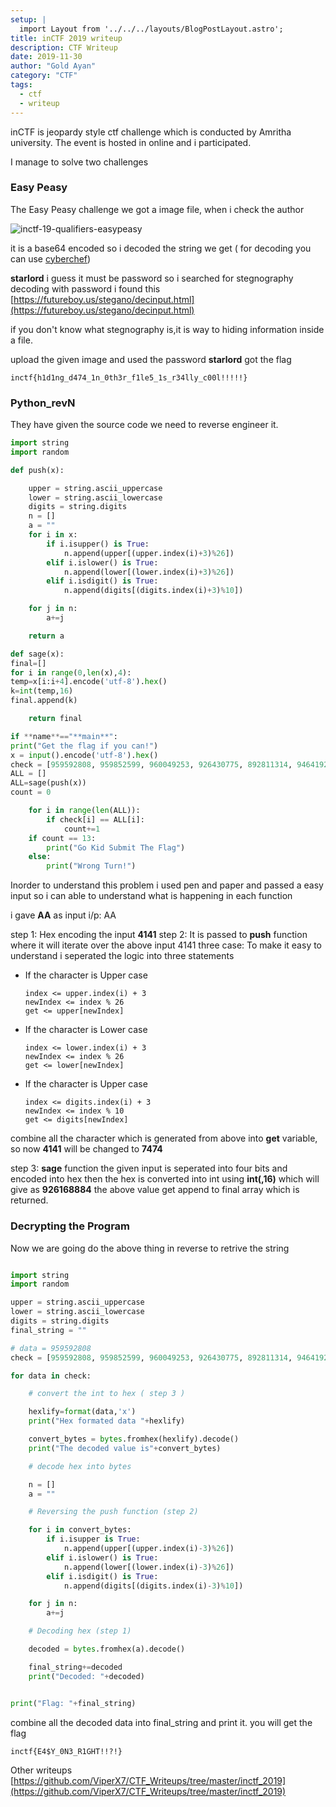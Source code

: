 ```yaml
---
setup: |
  import Layout from '../../../layouts/BlogPostLayout.astro';
title: inCTF 2019 writeup
description: CTF Writeup
date: 2019-11-30
author: "Gold Ayan"
category: "CTF"
tags:
  - ctf
  - writeup
---
```


inCTF is jeopardy style ctf challenge which is conducted by Amritha university.
The event is hosted in online and i participated.

I manage to solve two challenges

<!-- more -->

### Easy Peasy

The Easy Peasy challenge we got a image file, when i check the author

![inctf-19-qualifiers-easypeasy](/image/inctf-qualifier-2019/easy_peasy_meta_info.png)

it is a base64 encoded so i decoded the string we get ( for decoding you can
use [cyberchef](https://gchq.github.io/CyberChef))

**starlord** i guess it must be password so i searched for stegnography
decoding with password i found this
[https://futureboy.us/stegano/decinput.html](https://futureboy.us/stegano/decinput.html)

if you don't know what stegnography is,it is way to hiding information inside
a file.

upload the given image and used the password **starlord** got the flag

```
inctf{h1d1ng_d474_1n_0th3r_f1le5_1s_r34lly_c00l!!!!!}
```

### Python_revN

They have given the source code we need to reverse engineer it.

```python
import string
import random

def push(x):

    upper = string.ascii_uppercase
    lower = string.ascii_lowercase
    digits = string.digits
    n = []
    a = ""
    for i in x:
    	if i.isupper() is True:
    		n.append(upper[(upper.index(i)+3)%26])
    	elif i.islower() is True:
    		n.append(lower[(lower.index(i)+3)%26])
    	elif i.isdigit() is True:
    		n.append(digits[(digits.index(i)+3)%10])

    for j in n:
    	a+=j

    return a

def sage(x):
final=[]
for i in range(0,len(x),4):
temp=x[i:i+4].encode('utf-8').hex()
k=int(temp,16)
final.append(k)

    return final

if **name**=="**main**":
print("Get the flag if you can!")
x = input().encode('utf-8').hex()
check = [959592808, 959852599, 960049253, 926430775, 892811314, 946419251, 929576502, 946419765, 909391664, 925972535, 892613940, 912864564, 12391]
ALL = []
ALL=sage(push(x))
count = 0

    for i in range(len(ALL)):
    	if check[i] == ALL[i]:
    		count+=1
    if count == 13:
    	print("Go Kid Submit The Flag")
    else:
    	print("Wrong Turn!")

```

Inorder to understand this problem i used pen and paper and passed a easy input
so i can able to understand what is happening in each function

i gave **AA** as input
i/p:
AA

step 1: Hex encoding the input **4141**
step 2: It is passed to **push** function where it will iterate over the above input 4141
three case:
To make it easy to understand i seperated the logic into three statements

- If the character is Upper case
  ```
  index <= upper.index(i) + 3
  newIndex <= index % 26
  get <= upper[newIndex]
  ```
- If the character is Lower case
  ```
  index <= lower.index(i) + 3
  newIndex <= index % 26
  get <= lower[newIndex]
  ```
- If the character is Upper case
  ```
  index <= digits.index(i) + 3
  newIndex <= index % 10
  get <= digits[newIndex]
  ```

combine all the character which is generated from above into **get** variable,
so now **4141** will be changed to **7474**

step 3: **sage** function the given input is seperated into four bits and encoded into hex then the hex is converted into int using **int(<hex>,16)** which will give as **926168884** the above value get append to final array which is returned.

### Decrypting the Program

Now we are going do the above thing in reverse to retrive the string

```python

import string
import random

upper = string.ascii_uppercase
lower = string.ascii_lowercase
digits = string.digits
final_string = ""

# data = 959592808
check = [959592808, 959852599, 960049253, 926430775, 892811314, 946419251, 929576502, 946419765, 909391664, 925972535, 892613940, 912864564, 12391]

for data in check:

    # convert the int to hex ( step 3 )

    hexlify=format(data,'x')
    print("Hex formated data "+hexlify)

    convert_bytes = bytes.fromhex(hexlify).decode()
    print("The decoded value is"+convert_bytes)

    # decode hex into bytes

    n = []
    a = ""

    # Reversing the push function (step 2)

    for i in convert_bytes:
        if i.isupper is True:
            n.append(upper[(upper.index(i)-3)%26])
        elif i.islower() is True:
            n.append(lower[(lower.index(i)-3)%26])
        elif i.isdigit() is True:
            n.append(digits[(digits.index(i)-3)%10])

    for j in n:
        a+=j

    # Decoding hex (step 1)

    decoded = bytes.fromhex(a).decode()

    final_string+=decoded
    print("Decoded: "+decoded)


print("Flag: "+final_string)

```

combine all the decoded data into final_string and print it. you will get the
flag

```
inctf{E4$Y_0N3_R1GHT!!?!}
```

Other writeups
[https://github.com/ViperX7/CTF_Writeups/tree/master/inctf_2019](https://github.com/ViperX7/CTF_Writeups/tree/master/inctf_2019)
